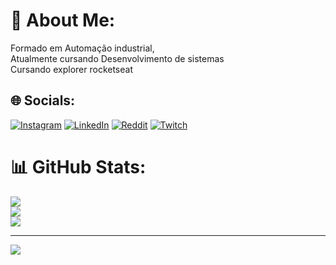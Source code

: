 # 💫 About Me:
Formado em Automação industrial,<br>Atualmente cursando  Desenvolvimento de sistemas<br>Cursando explorer rocketseat<br>


## 🌐 Socials:
[![Instagram](https://img.shields.io/badge/Instagram-%23E4405F.svg?logo=Instagram&logoColor=white)](https://instagram.com/willianphellip) [![LinkedIn](https://img.shields.io/badge/LinkedIn-%230077B5.svg?logo=linkedin&logoColor=white)](https://www.linkedin.com/in/willian-phellip-5003b0199/)
[![Reddit](https://img.shields.io/badge/Reddit-%23FF4500.svg?logo=Reddit&logoColor=white)](https://reddit.com/user/SheusV) [![Twitch](https://img.shields.io/badge/Twitch-%239146FF.svg?logo=Twitch&logoColor=white)](https://twitch.tv/Sheus) 
# 📊 GitHub Stats:
![](https://github-readme-stats.vercel.app/api?username=SheusV&theme=dark&hide_border=false&include_all_commits=false&count_private=false)<br/>
![](https://github-readme-streak-stats.herokuapp.com/?user=SheusV&theme=dark&hide_border=false)<br/>
![](https://github-readme-stats.vercel.app/api/top-langs/?username=SheusV&theme=dark&hide_border=false&include_all_commits=false&count_private=false&layout=compact)

---
[![](https://visitcount.itsvg.in/api?id=SheusV&icon=2&color=11)](https://visitcount.itsvg.in)
